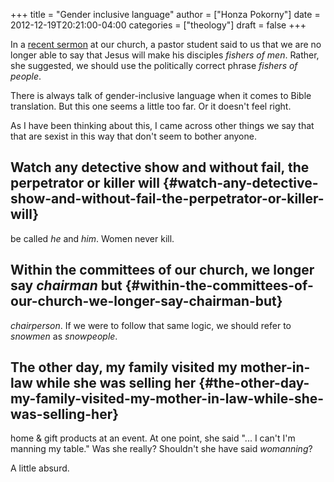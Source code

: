 +++
title = "Gender inclusive language"
author = ["Honza Pokorny"]
date = 2012-12-19T20:21:00-04:00
categories = ["theology"]
draft = false
+++

In a [recent sermon](http://www.bedfordbaptist.ca/services/156) at our church, a pastor student said to us that we are no
longer able to say that Jesus will make his disciples _fishers of men_. Rather,
she suggested, we should use the politically correct phrase _fishers of
people_.

There is always talk of gender-inclusive language when it comes to Bible
translation.  But this one seems a little too far.  Or it doesn't feel right.

As I have been thinking about this, I came across other things we say that that
are sexist in this way that don't seem to bother anyone.


## Watch any detective show and without fail, the perpetrator or killer will {#watch-any-detective-show-and-without-fail-the-perpetrator-or-killer-will}

be called _he_ and _him_.  Women never kill.


## Within the committees of our church, we longer say _chairman_ but {#within-the-committees-of-our-church-we-longer-say-chairman-but}

_chairperson_.  If we were to follow that same logic, we should refer to
_snowmen_ as _snowpeople_.


## The other day, my family visited my mother-in-law while she was selling her {#the-other-day-my-family-visited-my-mother-in-law-while-she-was-selling-her}

home & gift products at an event.  At one point, she said "... I can't I'm
manning my table."  Was she really?  Shouldn't she have said _womanning_?

A little absurd.
